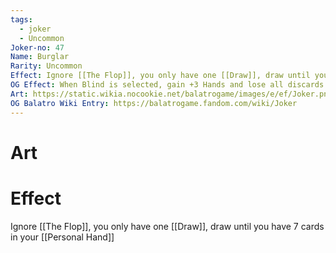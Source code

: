 ```yaml
---
tags:
  - joker
  - Uncommon
Joker-no: 47
Name: Burglar
Rarity: Uncommon
Effect: Ignore [[The Flop]], you only have one [[Draw]], draw until you have 7 cards in your [[Personal Hand]]
OG Effect: When Blind is selected, gain +3 Hands and lose all discards
Art: https://static.wikia.nocookie.net/balatrogame/images/e/ef/Joker.png/revision/latest?cb=20230925003651
OG Balatro Wiki Entry: https://balatrogame.fandom.com/wiki/Joker
---
```

# Art
# Effect
Ignore [[The Flop]], you only have one [[Draw]], draw until you have 7 cards in your [[Personal Hand]]
